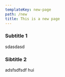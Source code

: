 ```yaml
---
templateKey: new-page
path: /new
title: This is a new page
---
```

### Subtitle 1
sdasdasd

### Sibtitle 2
adsfsdfsdf hui
